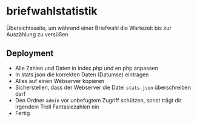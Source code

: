 # briefwahlstatistik
Übersichtsseite, um während einer Briefwahl die Wartezeit bis zur Auszählung zu versüßen

## Deployment
- Alle Zahlen und Daten in index.php und en.php anpassen
- In stats.json die korrekten Daten (Datumse) eintragen
- Alles auf einen Webserver kopieren
- Sicherstellen, dass der Webserver die Datei `stats.json` überschreiben darf
- Den Ordner `admin` vor unbefugtem Zugriff schützen, sonst trägt dir irgendein Troll Fantasiezahlen ein
- Fertig
